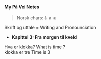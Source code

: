 <script src="pronunciation.js"></script>
<link rel="stylesheet" href="https://cdnjs.cloudflare.com/ajax/libs/font-awesome/6.0.0-beta3/css/all.min.css">


#### My På Vei Notes

>Norsk chars:  `å ø æ`

Skrift og uttale = Writing and Pronounciation  

* **Kapittel 3: Fra morgen til kveld**

Hva er klokka?  <i class="fas fa-volume-up" onclick="speakText('Hva er klokka?')"></i> What is time ?  
klokka er tre   <i class="fas fa-volume-up" onclick="speakText('klokka er tre')"></i> Time is 3   




